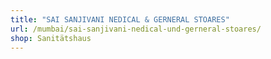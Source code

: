 ```yaml
---
title: "SAI SANJIVANI NEDICAL & GERNERAL STOARES"
url: /mumbai/sai-sanjivani-nedical-und-gerneral-stoares/
shop: Sanitätshaus
---
```

